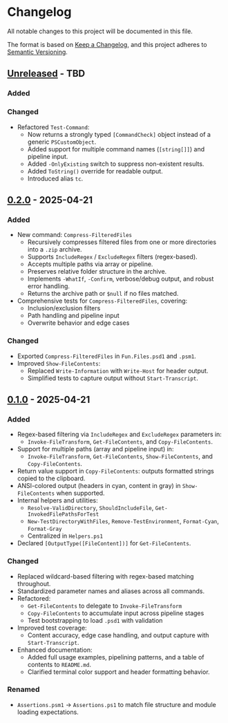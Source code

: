 # Changelog

All notable changes to this project will be documented in this file.

The format is based on [Keep a Changelog](https://keepachangelog.com/en/1.1.0/),
and this project adheres to [Semantic Versioning](https://semver.org/spec/v2.0.0.html).

## [Unreleased] - TBD

### Added

### Changed

- Refactored `Test-Command`:
  - Now returns a strongly typed `[CommandCheck]` object instead of a generic `PSCustomObject`.
  - Added support for multiple command names (`[string[]]`) and pipeline input.
  - Added `-OnlyExisting` switch to suppress non-existent results.
  - Added `ToString()` override for readable output.
  - Introduced alias `tc`.

## [0.2.0] - 2025-04-21

### Added

- New command: `Compress-FilteredFiles`
  - Recursively compresses filtered files from one or more directories into a `.zip` archive.
  - Supports `IncludeRegex` / `ExcludeRegex` filters (regex-based).
  - Accepts multiple paths via array or pipeline.
  - Preserves relative folder structure in the archive.
  - Implements `-WhatIf`, `-Confirm`, verbose/debug output, and robust error handling.
  - Returns the archive path or `$null` if no files matched.
- Comprehensive tests for `Compress-FilteredFiles`, covering:
  - Inclusion/exclusion filters
  - Path handling and pipeline input
  - Overwrite behavior and edge cases

### Changed

- Exported `Compress-FilteredFiles` in `Fun.Files.psd1` and `.psm1`.
- Improved `Show-FileContents`:
  - Replaced `Write-Information` with `Write-Host` for header output.
  - Simplified tests to capture output without `Start-Transcript`.

## [0.1.0] - 2025-04-21

### Added

- Regex-based filtering via `IncludeRegex` and `ExcludeRegex` parameters in:
  - `Invoke-FileTransform`, `Get-FileContents`, and `Copy-FileContents`.
- Support for multiple paths (array and pipeline input) in:
  - `Invoke-FileTransform`, `Get-FileContents`, `Show-FileContents`, and `Copy-FileContents`.
- Return value support in `Copy-FileContents`: outputs formatted strings copied to the clipboard.
- ANSI-colored output (headers in cyan, content in gray) in `Show-FileContents` when supported.
- Internal helpers and utilities:
  - `Resolve-ValidDirectory`, `ShouldIncludeFile`, `Get-InvokedFilePathsForTest`
  - `New-TestDirectoryWithFiles`, `Remove-TestEnvironment`, `Format-Cyan`, `Format-Gray`
  - Centralized in `Helpers.ps1`
- Declared `[OutputType([FileContent])]` for `Get-FileContents`.

### Changed

- Replaced wildcard-based filtering with regex-based matching throughout.
- Standardized parameter names and aliases across all commands.
- Refactored:
  - `Get-FileContents` to delegate to `Invoke-FileTransform`
  - `Copy-FileContents` to accumulate input across pipeline stages
  - Test bootstrapping to load `.psd1` with validation
- Improved test coverage:
  - Content accuracy, edge case handling, and output capture with `Start-Transcript`.
- Enhanced documentation:
  - Added full usage examples, pipelining patterns, and a table of contents to `README.md`.
  - Clarified terminal color support and header formatting behavior.

### Renamed

- `Assertions.psm1` → `Assertions.ps1` to match file structure and module loading expectations.

[unreleased]: https://github.com/r8vnhill/pwsh-fun/compare/v0.2.0...HEAD
[0.2.0]: https://github.com/r8vnhill/pwsh-fun/releases/tag/v0.2.0
[0.1.0]: https://github.com/r8vnhill/pwsh-fun/releases/tag/v0.1.0
